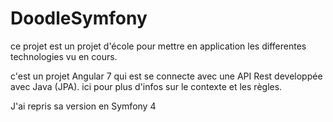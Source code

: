 # DoodleSymfony
ce projet est un projet d'école pour mettre en application les differentes technologies vu en cours.

c'est un projet Angular 7 qui est se connecte avec une API Rest developpée avec Java (JPA). ici pour plus d'infos sur le contexte et les règles.
 
 J'ai repris sa version en Symfony 4
